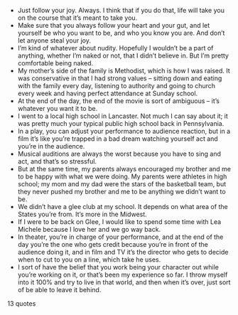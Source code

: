  - Just follow your joy. Always. I think that if you do that, life will take you on the course that it’s meant to take you.
 - Make sure that you always follow your heart and your gut, and let yourself be who you want to be, and who you know you are. And don’t let anyone steal your joy.
 - I’m kind of whatever about nudity. Hopefully I wouldn’t be a part of anything, whether I’m naked or not, that I didn’t believe in. But I’m pretty comfortable being naked.
 - My mother’s side of the family is Methodist, which is how I was raised. It was conservative in that I had strong values – sitting down and eating with the family every day, listening to authority and going to church every week and having perfect attendance at Sunday school.
 - At the end of the day, the end of the movie is sort of ambiguous – it’s whatever you want it to be.
 - I went to a local high school in Lancaster. Not much I can say about it; it was pretty much your typical public high school back in Pennsylvania.
 - In a play, you can adjust your performance to audience reaction, but in a film it’s like you’re trapped in a bad dream watching yourself act and you’re in the audience.
 - Musical auditions are always the worst because you have to sing and act, and that’s so stressful.
 - But at the same time, my parents always encouraged my brother and me to be happy with what we were doing. My parents were athletes in high school; my mom and my dad were the stars of the basketball team, but they never pushed my brother and me to be anything we didn’t want to be.
 - We didn’t have a glee club at my school. It depends on what area of the States you’re from. It’s more in the Midwest.
 - If I were to be back on Glee, I would like to spend some time with Lea Michele because I love her and we go way back.
 - In theater, you’re in charge of your performance, and at the end of the day you’re the one who gets credit because you’re in front of the audience doing it, and in film and TV it’s the director who gets to decide when to cut to you on a line, which take he uses.
 - I sort of have the belief that you work being your character out while you’re working on it, or that’s been my experience so far. I throw myself into it 100% and try to live in that world, and then when it’s over, just sort of be able to leave it behind.

13 quotes